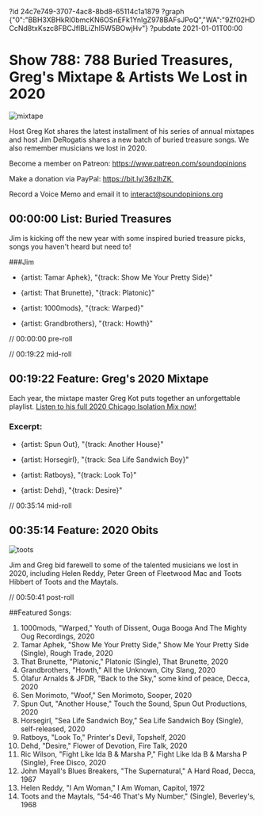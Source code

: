?id 24c7e749-3707-4ac8-8bd8-65114c1a1879
?graph {"0":"BBH3XBHkRI0bmcKN6OSnEFk1YnlgZ978BAFsJPoQ","WA":"9Zf02HDCcNd8txKszc8FBCJflBLiZhI5W5BOwjHv"}
?pubdate 2021-01-01T00:00
# Show 788: 788 Buried Treasures, Greg's Mixtape & Artists We Lost in 2020

![mixtape](https://static.soundopinions.org/images/2020/mixtape.jpeg)

Host Greg Kot shares the latest installment of his series of annual mixtapes and host Jim DeRogatis shares a new batch of buried treasure songs. We also remember musicians we lost in 2020. 

Become a member on Patreon: https://www.patreon.com/soundopinions

Make a donation via PayPal: https://bit.ly/36zIhZK 

Record a Voice Memo and email it to interact@soundopinions.org


## 00:00:00 List: Buried Treasures

Jim is kicking off the new year with some inspired buried treasure picks, songs you haven't heard but need to!

###Jim

- {artist: Tamar Aphek}, "{track: Show Me Your Pretty Side}"

- {artist: That Brunette}, "{track: Platonic}"

- {artist: 1000mods}, "{track: Warped}"

- {artist: Grandbrothers}, "{track: Howth}"



// 00:00:00 pre-roll

// 00:19:22 mid-roll

## 00:19:22 Feature: Greg's 2020 Mixtape

Each year, the mixtape master Greg Kot puts together an unforgettable playlist. [Listen to his full 2020 Chicago Isolation Mix now!](https://open.spotify.com/playlist/5z6ngmb4e3HdUmw1cQimpn?si=DF_CySyLRhedPfQRPNomXQ)

### Excerpt: 

- {artist: Spun Out}, "{track: Another House}"

- {artist: Horsegirl}, "{track: Sea Life Sandwich Boy}"

- {artist: Ratboys}, "{track: Look To}"

- {artist: Dehd}, "{track: Desire}"



// 00:35:14 mid-roll

## 00:35:14 Feature: 2020 Obits
![toots](https://static.soundopinions.org/images/2020/toots.jpeg)

Jim and Greg bid farewell to some of the talented musicians we lost in 2020, including Helen Reddy, Peter Green of Fleetwood Mac and Toots Hibbert of Toots and the Maytals.



// 00:50:41 post-roll


##Featured Songs:

1. 1000mods, "Warped," Youth of Dissent, Ouga Booga And The Mighty Oug Recordings, 2020
1. Tamar Aphek, "Show Me Your Pretty Side," Show Me Your Pretty Side (Single), Rough Trade, 2020
1. That Brunette, "Platonic," Platonic (Single), That Brunette, 2020
1. Grandbrothers, "Howth," All the Unknown, City Slang, 2020
1. Ólafur Arnalds & JFDR, "Back to the Sky," some kind of peace, Decca, 2020
1. Sen Morimoto, "Woof," Sen Morimoto, Sooper, 2020
1. Spun Out, "Another House," Touch the Sound, Spun Out Productions, 2020
1. Horsegirl, "Sea Life Sandwich Boy," Sea Life Sandwich Boy (Single), self-released, 2020
1. Ratboys, "Look To," Printer's Devil, Topshelf, 2020
1. Dehd, "Desire," Flower of Devotion, Fire Talk, 2020
1. Ric Wilson, "Fight Like Ida B & Marsha P," Fight Like Ida B & Marsha P (Single), Free Disco, 2020
1. John Mayall's Blues Breakers, "The Supernatural," A Hard Road, Decca, 1967
1. Helen Reddy, "I Am Woman," I Am Woman, Capitol, 1972
1. Toots and the Maytals, "54-46 That's My Number," (Single), Beverley's, 1968
